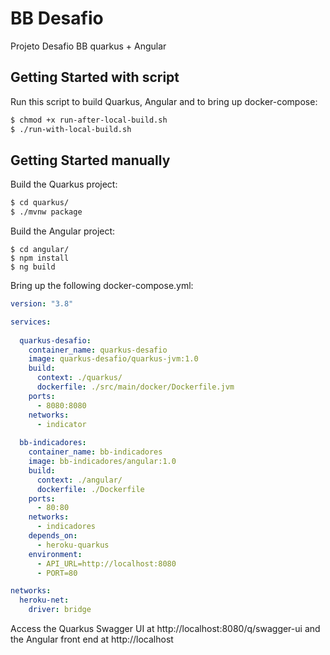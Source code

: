 # BB Desafio
Projeto Desafio BB quarkus + Angular

## Getting Started with script

Run this script to build Quarkus, Angular and to bring up docker-compose:
```bash
$ chmod +x run-after-local-build.sh
$ ./run-with-local-build.sh
```

## Getting Started manually

Build the Quarkus project:
```bash
$ cd quarkus/
$ ./mvnw package
```

Build the Angular project:
```
$ cd angular/
$ npm install
$ ng build
```

Bring up the following docker-compose.yml:

```yml
version: "3.8"

services:
  
  quarkus-desafio:
    container_name: quarkus-desafio
    image: quarkus-desafio/quarkus-jvm:1.0
    build:
      context: ./quarkus/
      dockerfile: ./src/main/docker/Dockerfile.jvm
    ports:
      - 8080:8080
    networks:
      - indicator
    
  bb-indicadores:
    container_name: bb-indicadores
    image: bb-indicadores/angular:1.0
    build:
      context: ./angular/
      dockerfile: ./Dockerfile
    ports:
      - 80:80
    networks:
      - indicadores
    depends_on:      
      - heroku-quarkus
    environment:      
      - API_URL=http://localhost:8080
      - PORT=80

networks:
  heroku-net:
    driver: bridge
```

Access the Quarkus Swagger UI at http://localhost:8080/q/swagger-ui and the Angular front end at http://localhost